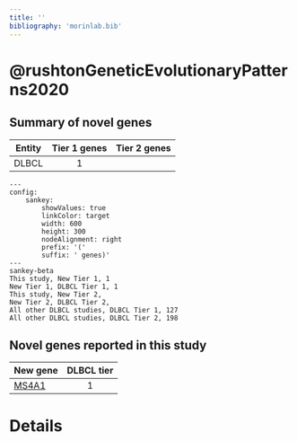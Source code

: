 ```yaml
---
title: ''
bibliography: 'morinlab.bib'
---
```


# @rushtonGeneticEvolutionaryPatterns2020
## Summary of novel genes

|Entity| Tier 1 genes| Tier 2 genes|
|:-:|:-:|:-:|
|DLBCL|1||
```mermaid
---
config:
    sankey:
        showValues: true
        linkColor: target
        width: 600
        height: 300
        nodeAlignment: right
        prefix: '('
        suffix: ' genes)'
---
sankey-beta
This study, New Tier 1, 1
New Tier 1, DLBCL Tier 1, 1
This study, New Tier 2, 
New Tier 2, DLBCL Tier 2, 
All other DLBCL studies, DLBCL Tier 1, 127
All other DLBCL studies, DLBCL Tier 2, 198
```


## Novel genes reported in this study

|New gene|DLBCL tier|
|:-|:-:|
|[MS4A1](MS4A1)|1 |

# Details


